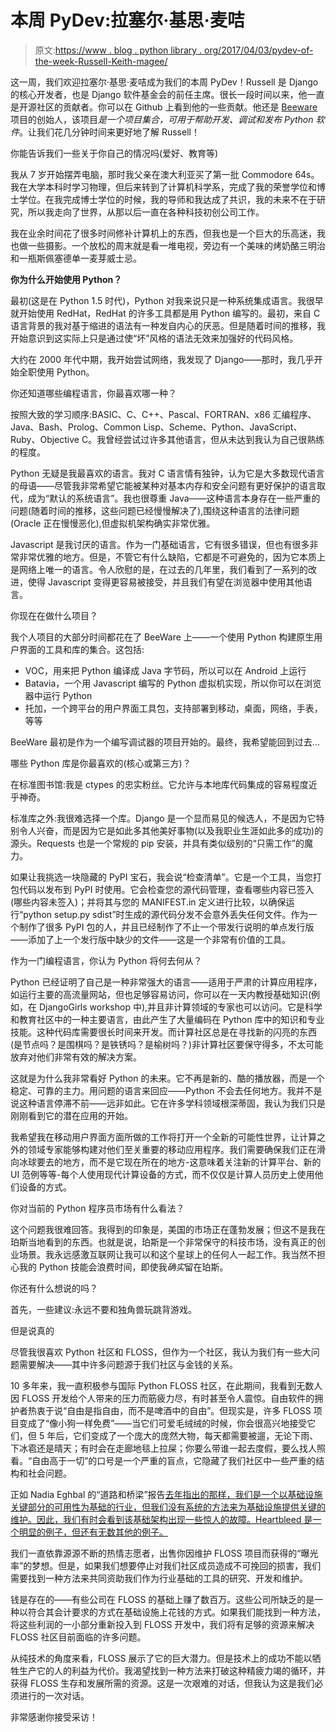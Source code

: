 # 本周 PyDev:拉塞尔·基思·麦咭

> 原文:[https://www . blog . python library . org/2017/04/03/pydev-of-the-week-Russell-Keith-magee/](https://www.blog.pythonlibrary.org/2017/04/03/pydev-of-the-week-russell-keith-magee/)

这一周，我们欢迎拉塞尔·基思·麦咭成为我们的本周 PyDev！Russell 是 Django 的核心开发者，也是 Django 软件基金会的前任主席。很长一段时间以来，他一直是开源社区的贡献者。你可以在 Github 上看到他的一些贡献。他还是 [Beeware](http://pybee.org/) 项目的创始人，该项目*是一个项目集合，可用于帮助开发、调试和发布 Python 软件*。让我们花几分钟时间来更好地了解 Russell！

你能告诉我们一些关于你自己的情况吗(爱好、教育等)

我从 7 岁开始摆弄电脑，那时我父亲在澳大利亚买了第一批 Commodore 64s。我在大学本科时学习物理，但后来转到了计算机科学系，完成了我的荣誉学位和博士学位。在我完成博士学位的时候，我的导师和我达成了共识，我的未来不在于研究，所以我走向了世界，从那以后一直在各种科技初创公司工作。

我在业余时间花了很多时间修补计算机上的东西，但我也是一个巨大的乐高迷，我也做一些摄影。一个放松的周末就是看一堆电视，旁边有一个美味的烤奶酪三明治和一瓶斯佩塞德单一麦芽威士忌。

**你为什么开始使用 Python？**

最初(这是在 Python 1.5 时代)，Python 对我来说只是一种系统集成语言。我很早就开始使用 RedHat，RedHat 的许多工具都是用 Python 编写的。最初，来自 C 语言背景的我对基于缩进的语法有一种发自内心的厌恶。但是随着时间的推移，我开始意识到这实际上只是通过使“坏”风格的语法无效来加强好的代码风格。

大约在 2000 年代中期，我开始尝试网络，我发现了 Django——那时，我几乎开始全职使用 Python。

你还知道哪些编程语言，你最喜欢哪一种？

按照大致的学习顺序:BASIC、C、C++、Pascal、FORTRAN、x86 汇编程序、Java、Bash、Prolog、Common Lisp、Scheme、Python、JavaScript、Ruby、Objective C。我曾经尝试过许多其他语言，但从未达到我认为自己很熟练的程度。

Python 无疑是我最喜欢的语言。我对 C 语言情有独钟，认为它是大多数现代语言的母语——尽管我非常希望它能被某种对基本内存和安全问题有更好保护的语言取代，成为“默认的系统语言”。我也很尊重 Java——这种语言本身存在一些严重的问题(随着时间的推移，这些问题已经慢慢解决了),围绕这种语言的法律问题(Oracle 正在慢慢恶化),但虚拟机架构确实非常优雅。

Javascript 是我讨厌的语言。作为一门基础语言，它有很多错误，但也有很多非常非常优雅的地方。但是，不管它有什么缺陷，它都是不可避免的，因为它本质上是网络上唯一的语言。令人欣慰的是，在过去的几年里，我们看到了一系列的改进，使得 Javascript 变得更容易被接受，并且我们有望在浏览器中使用其他语言。

你现在在做什么项目？

我个人项目的大部分时间都花在了 BeeWare 上——一个使用 Python 构建原生用户界面的工具和库的集合。这包括:

*   VOC，用来把 Python 编译成 Java 字节码，所以可以在 Android 上运行
*   Batavia，一个用 Javascript 编写的 Python 虚拟机实现，所以你可以在浏览器中运行 Python
*   托加，一个跨平台的用户界面工具包，支持部署到移动，桌面，网络，手表，等等

BeeWare 最初是作为一个编写调试器的项目开始的。最终，我希望能回到过去...

哪些 Python 库是你最喜欢的(核心或第三方)？

在标准图书馆:我是 ctypes 的忠实粉丝。它允许与本地库代码集成的容易程度近乎神奇。

标准库之外:我很难选择一个库。Django 是一个显而易见的候选人，不是因为它特别令人兴奋，而是因为它是如此多其他美好事物(以及我职业生涯如此多的成功)的源头。Requests 也是一个常规的 pip 安装，并具有类似级别的“只需工作”的魔力。

如果让我挑选一块隐藏的 PyPI 宝石，我会说“检查清单”。它是一个工具，当您打包代码以发布到 PyPI 时使用。它会检查您的源代码管理，查看哪些内容已签入(哪些内容未签入)；并将其与您的 MANIFEST.in 定义进行比较，以确保运行“python setup.py sdist”时生成的源代码分发不会意外丢失任何文件。作为一个制作了很多 PyPI 包的人，并且已经制作了不止一个带发行说明的单点发行版——添加了上一个发行版中缺少的文件——这是一个非常有价值的工具。

作为一门编程语言，你认为 Python 将何去何从？

Python 已经证明了自己是一种非常强大的语言——适用于严肃的计算应用程序，如运行主要的高流量网站，但也足够容易访问，你可以在一天内教授基础知识(例如，在 DjangoGirls workshop 中),并且非计算领域的专家也可以访问。它是科学和教育社区中的一种主要语言，由此产生了大量编码在 Python 库中的知识和专业技能。这种代码库需要很长时间来开发。而计算社区总是在寻找新的闪亮的东西(是节点吗？是围棋吗？是铁锈吗？是榆树吗？)非计算社区要保守得多，不太可能放弃对他们非常有效的解决方案。

这就是为什么我非常看好 Python 的未来。它不再是新的、酷的播放器，而是一个稳定、可靠的主力。用问题的语言来回应——Python 不会去任何地方。我并不是说这种语言停滞不前——远非如此。它在许多学科领域根深蒂固，我认为我们只是刚刚看到它的潜在应用的开始。

我希望我在移动用户界面方面所做的工作将打开一个全新的可能性世界，让计算之外的领域专家能够构建对他们至关重要的移动应用程序。我们需要确保我们正在滑向冰球要去的地方，而不是它现在所在的地方-这意味着关注新的计算平台、新的 UI 范例等等-每个人使用现代计算设备的方式，而不仅仅是计算人员历史上使用他们设备的方式。

你对当前的 Python 程序员市场有什么看法？

这个问题我很难回答。我得到的印象是，美国的市场正在蓬勃发展；但这不是我在珀斯当地看到的东西。也就是说，珀斯是一个非常保守的科技市场，没有真正的创业场景。我永远感激互联网让我可以和这个星球上的任何人一起工作。我当然不担心我的 Python 技能会浪费时间，即使我*确实*留在珀斯。

你还有什么想说的吗？

首先，一些建议:永远不要和独角兽玩跳背游戏。

但是说真的

尽管我很喜欢 Python 社区和 FLOSS，但作为一个社区，我认为我们有一些大问题需要解决——其中许多问题源于我们社区与金钱的关系。

10 多年来，我一直积极参与国际 Python FLOSS 社区，在此期间，我看到无数人因 FLOSS 开发给个人带来的压力而筋疲力尽，有时甚至令人震惊。自由软件的拥护者热衷于说“自由是指自由，而不是啤酒中的自由”。但现实是，许多 FLOSS 项目变成了“像小狗一样免费”——当它们可爱毛绒绒的时候，你会很高兴地接受它们，但 5 年后，它们变成了一个庞大的庞然大物，每天都需要被遛，无论下雨、下冰雹还是晴天；有时会在走廊地毯上拉屎；你要么带谁一起去度假，要么找人照看。“自由高于一切”的口号是一个严重的盲点，它隐藏了我们社区中一些严重的结构和社会问题。

正如 Nadia Eghbal 的“道路和桥梁”报告[去年指出的那样，我们是一个以基础设施关键部分的可用性为基础的行业，但我们没有系统的方法来为基础设施提供关键的维护。因此，我们有时会看到该基础架构出现一些惊人的故障。Heartbleed 是一个明显的例子，但还有无数其他的例子。](http://www.fordfoundation.org/library/reports-and-studies/roads-and-bridges-the-unseen-labor-behind-our-digital-infrastructure)

我们一直依靠源源不断的热情志愿者，出售你因维护 FLOSS 项目而获得的“曝光率”的梦想。但是，如果我们想要停止对我们社区成员造成不可挽回的损害，我们需要找到一种方法来共同资助我们作为行业基础的工具的研究、开发和维护。

钱是存在的——有些公司在 FLOSS 的基础上赚了数百万。这些公司所缺乏的是一种以符合其会计要求的方式在基础设施上花钱的方式。如果我们能找到一种方法，将这些利润的一小部分重新投入到 FLOSS 开发中，我们将有足够的资源来解决 FLOSS 社区目前面临的许多问题。

从纯技术的角度来看，FLOSS 展示了它的巨大潜力。但是技术上的成功不能以牺牲生产它的人的利益为代价。我渴望找到一种方法来打破这种精疲力竭的循环，并获得 FLOSS 生存和发展所需的资源。这是一次艰难的对话，但我认为这是我们必须进行的一次对话。

非常感谢你接受采访！